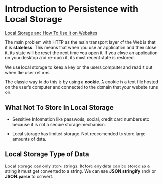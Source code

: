 # Introduction to Persistence with Local Storage

[Local Storage and How To Use It on Websites](https://www.smashingmagazine.com/2010/10/local-storage-and-how-to-use-it/)

The main problem with HTTP as the main transport layer of the Web is that it is **stateless**. This means that when you use an application and then close it, its state will be reset the next time you open it. If you close an application on your desktop and re-open it, its most recent state is restored.

We use local storage to keep a key on the users computer and read it out when the user returns.

The classic way to do this is by using a **cookie**. A cookie is a text file hosted on the user’s computer and connected to the domain that your website runs on.

## What Not To Store In Local Storage

- Sensitive Information like passwods, social, credit card numbers etc because it is not a secure storage mechanism.

- Local storage has limited storage. Not reccomended to store large amounts of data.

## Local Storage Type of Data

Local storage can only store strings. Before any data can be stored as a string it must get converted to a string. We can use **JSON.stringify** and/ or **JSON.parse** to convert.